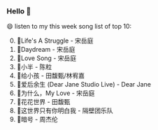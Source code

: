 

### Hello 👋

😄 listen to my this week song list of top 10:

0. 🌈Life's A Struggle - 宋岳庭
1. 🌈Daydream - 宋岳庭
2. 🌈Love Song - 宋岳庭
3. 🌈小半 - 陈粒
4. 🌈给小孩 - 田馥甄/林宥嘉
5. 🌈爱后余生 (Dear Jane Studio Live) - Dear Jane
6. 🌈为什么，My Love - 宋岳庭
7. 🌈花花世界 - 田馥甄
8. 🌈这世界只有你明白我 - 隔壁团乐队
9. 🌈暗号 - 周杰伦

